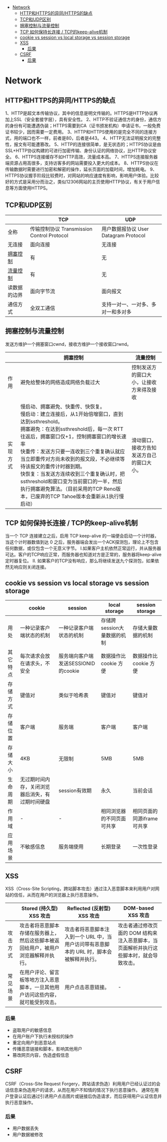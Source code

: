 - [Network](#network)
	- [HTTP和HTTPS的异同/HTTPS的缺点](#http和https的异同https的缺点)
	- [TCP和UDP区别](#tcp和udp区别)
	- [拥塞控制与流量控制](#拥塞控制与流量控制)
	- [TCP 如何保持长连接 / TCP的keep-alive机制](#tcp-如何保持长连接--tcp的keep-alive机制)
	- [cookie vs session vs local storage vs session storage](#cookie-vs-session-vs-local-storage-vs-session-storage)
	- [XSS](#xss)
		- [后果](#后果)
	- [CSRF](#csrf)
		- [后果](#后果-1)

# Network

## HTTP和HTTPS的异同/HTTPS的缺点
1、HTTP是超文本传输协议，其中的信息是明文传输的。HTTPS是HTTP协议再加上SSL（安全套接字层），具有安全性。
2、HTTP不验证通信方的身份，通信方的身份有可能遭遇伪装；HTTPS需要到CA（证书颁发机构）申请证书，一般免费证书较少，因而需要一定费用。
3、HTTP和HTTPS使用的是完全不同的连接方式，用的端口也不一样，前者是80，后者是443。
4、HTTP无法证明报文的完整性，报文有可能遭篡改。
5、HTTP的连接很简单，是无状态的；HTTPS协议是由SSL+HTTP协议构建的可进行加密传输、身份认证的网络协议，比HTTP协议安全。
6、HTTPS连接缓存不如HTTP高效，流量成本高。
7、HTTPS连接服务器端资源占用高很多，支持访客多的网站需要投入更大的成本。
8、HTTPS协议在传输数据时需要进行加密和解密的操作，延长页面的加载时间，增加耗电。
9、HTTPS协议握手阶段比较费时，对网站的响应速度有影响，影响用户体验。比较好的方式是采用分而治之，类似12306网站的主页使用HTTP协议，有关于用户信息等方面使用HTTPS。

## TCP和UDP区别
<table>
	<thead>
		<th></th>
		<th>TCP</th>
		<th>UDP</th>
	</thead>
	<tr>
		<td>全称</td>
		<td>传输控制协议 Transmission Control Protocol</td>
		<td>用户数据报协议 User Datagram Protocol</td>
	</tr>
	<tr>
		<td>无连接</td>
		<td>面向连接</td>
		<td>无连接</td>
	</tr>
	<tr>
		<td><a href="#/network/network?id=拥塞控制与流量控制">拥塞控制</a></td>
		<td>有</td>
		<td>无</td>
	</tr>
	<tr>
		<td><a href="#/network/network?id=拥塞控制与流量控制">流量控制</a></td>
		<td>有</td>
		<td>无</td>
	</tr>
	<tr>
		<td>读数据的边界</td>
		<td>面向字节流</td>
		<td>面向报文</td>
	</tr>
	<tr>
		<td>通信方式</td>
		<td>全双工通信</td>
		<td>支持一对一、一对多、多对一和多对多</td>
	</tr>
</table>

## 拥塞控制与流量控制
发送方维护一个拥塞窗口cwnd，接收方维护一个接收窗口rwnd。
<table>
	<thead>
		<th></th>
		<th>拥塞控制</th>
		<th>流量控制</th>
	</thead>
	<tr>
		<td>作用</td>
		<td>避免给整体的网络造成网络负载过大</td>
		<td>控制发送方的窗口大小，让接收方来得及接收</td>
	</tr>
	<tr>
		<td>实现方式</td>
		<td>慢启动、拥塞避免、快重传、快恢复。
		<br/>慢启动：建立连接后，从1开始倍增窗口，直到达到ssthreshold。
		<br/>拥塞避免：在达到ssthreshold后，每一次 RTT 往返后，拥塞窗口仅+1，控制拥塞窗口的增长速率
		<br/>快重传：发送方只要一连收到三个重复确认就应当立即重传对方尚未收到的报文段，不必继续等待该报文的重传计时器到期。
		<br/>快恢复：当发送方连续收到三个重复确认时，把ssthreshold和窗口变为当前窗口的一半，然后执行拥塞避免算法。（目前采用的TCP Reno版本，已废弃的TCP Tahoe版本会重新从1执行慢启动）
		</td>
		<td>滑动窗口，接收方告知发送方自己的窗口大小。</td>
	</tr>
</table>

## TCP 如何保持长连接 / TCP的keep-alive机制
当一个 TCP 连接建立之后，启用 TCP keep-alive 的一端便会启动一个计时器，当这个计时器数值到达 0 之后，服务器端会发出一个ACK探测包，理论上不包含任何数据，或仅包含一个无意义字节。
I.如果客户主机依然正常运行，并从服务器可达。客户的TCP响应正常，而服务器也知道对方是正常的，服务器将keep-alive定时器复位。
II. 如果客户的TCP没有响应，那么将继续发送九个探测包，如果依然无响应则关闭连接。

## cookie vs session vs local storage vs session storage

<table>
	<thead>
		<th></th>
		<th>cookie</th>
		<th>session</th>
		<th>local storage</th>
		<th>session storage</th>
	</thead>
	<tr>
		<td>用处</td>
		<td>一种记录客户端状态的机制</td>
		<td>一种记录客户端状态的机制</td>
		<td>存储跨session大量数据的机制</td>
		<td>存储大量数据的机制</td>
	</tr>
	<tr>
		<td>其它特点</td>
		<td>每次请求会放在请求头，不安全</td>
		<td>服务端向客户端发送SESSIONID的cookie</td>
		<td>数据操作比 cookie 方便</td>
		<td>数据操作比 cookie 方便</td>
	</tr>
	<tr>
		<td>存储方式</td>
		<td>键值对</td>
		<td>类似于哈希表</td>
		<td>键值对</td>
		<td>键值对</td>
	</tr>
	<tr>
		<td>存储位置</td>
		<td>客户端</td>
		<td>服务端</td>
		<td>客户端</td>
		<td>客户端</td>
	</tr>
	<tr>
		<td>存储大小</td>
		<td>4KB</td>
		<td>无限制</td>
		<td>5MB</td>
		<td>5MB</td>
	</tr>
	<tr>
		<td>生命周期</td>
		<td>无过期时间内存，关闭浏览器后消失，有过期时间硬盘</td>
		<td>session有效期</td>
		<td>永久</td>
		<td>当前会话</td>
	</tr>
	<tr>
		<td>作用域</td>
		<td>-</td>
		<td>-</td>
		<td>相同浏览器的不同页面可共享</td>
		<td>相同页面的同源iframe可共享</td>
	</tr>
	<tr>
		<td>应用场景</td>
		<td>不敏感信息</td>
		<td>服务端使用</td>
		<td>长期登录</td>
		<td>一次性登录</td>
	</tr>
</table>

## XSS
XSS（Cross-Site Scripting，跨站脚本攻击）通过注入恶意脚本来利用用户对网站的信任，从而在用户的浏览器上执行恶意操作。

<table>
	<thead>
		<th></th>
		<th>Stored (持久型) XSS 攻击</th>
		<th>Reflected (反射型) XSS 攻击</th>
		<th>DOM-based XSS 攻击</th>
	</thead>
	<tr>
		<td>攻击方式</td>
		<td>攻击者将恶意脚本存储在服务器上，然后这些脚本被返回给用户，被用户浏览器解释并执行。</td>
		<td>攻击者将恶意脚本注入到一个 URL 中，当用户访问带有恶意脚本的 URL 时，脚本会被解释并执行。</td>
		<td>攻击者通过修改页面的 DOM 结构来注入恶意脚本，当页面解析并执行这些脚本时，就会导致攻击。</td>
	</tr>
	<tr>
		<td>常见场景</td>
		<td>在用户评论、留言板等地方注入恶意脚本，一旦其他用户访问这些内容，就可能受到攻击。</td>
		<td>用户点击恶意链接。</td>
		<td>-</td>
	</tr>
</table>

### 后果
- 盗取用户的敏感信息
- 在用户账户下执行未授权的操作
- 重定向用户到恶意站点
- 传播恶意链接和脚本，影响其他用户
- 篡改网页内容，伪造虚假信息

## CSRF
CSRF（Cross-Site Request Forgery，跨站请求伪造）利用用户已经认证过的会话信息来伪造用户的请求，从而在用户不知情的情况下执行恶意操作。
通常在用户登录认证后通过引诱用户点击图片或链接后伪造请求，而后获得用户认证信息并执行恶意操作。

### 后果
- 用户数据丢失
- 用户数据被修改